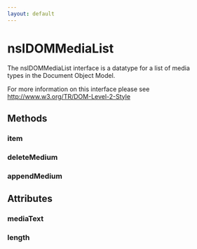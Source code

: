 ```yaml
---
layout: default
---
```


# nsIDOMMediaList #
  
The nsIDOMMediaList interface is a datatype for a list of media  
types in the Document Object Model.  
  
For more information on this interface please see  
http://www.w3.org/TR/DOM-Level-2-Style  
  

## Methods ##

### item ###

### deleteMedium ###

### appendMedium ###

## Attributes ##

### mediaText ###

### length ###
